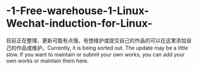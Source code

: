 # -1-Free-warehouse-1-Linux-Wechat-induction-for-Linux-
目前正在整理，更新可能有点慢。有想维护或提交自己的作品的可以在这里添加自己的作品或维护。Currently, it is being sorted out. The update may be a little slow. If you want to maintain or submit your own works, you can add your own works or maintain them here.

